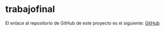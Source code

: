 # trabajofinal

El enlace al repositorio de GitHub de este proyecto es el siguiente: [GitHub](https://github.com/jzazooro/trabajofinal.git)
